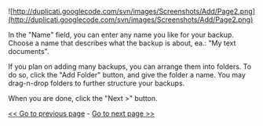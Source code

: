 ![http://duplicati.googlecode.com/svn/images/Screenshots/Add/Page2.png](http://duplicati.googlecode.com/svn/images/Screenshots/Add/Page2.png)

In the "Name" field, you can enter any name you like for your backup. Choose a name that describes what the backup is about, ea.: "My text documents".


If you plan on adding many backups, you can arrange them into folders. To do so, click the "Add Folder" button, and give the folder a name. You may drag-n-drop folders to further structure your backups.

When you are done, click the "Next >" button.

[<< Go to previous page](AddPage1.md) - [Go to next page >>](AddPage3.md)
